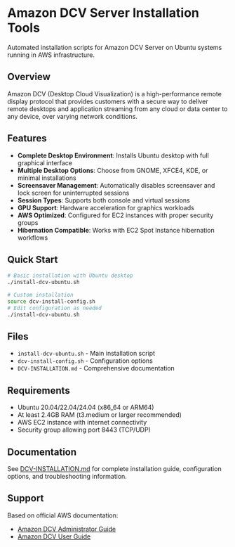 # Amazon DCV Server Installation Tools

Automated installation scripts for Amazon DCV Server on Ubuntu systems running in AWS infrastructure.

## Overview

Amazon DCV (Desktop Cloud Visualization) is a high-performance remote display protocol that provides customers with a secure way to deliver remote desktops and application streaming from any cloud or data center to any device, over varying network conditions.

## Features

- **Complete Desktop Environment**: Installs Ubuntu desktop with full graphical interface
- **Multiple Desktop Options**: Choose from GNOME, XFCE4, KDE, or minimal installations
- **Screensaver Management**: Automatically disables screensaver and lock screen for uninterrupted sessions
- **Session Types**: Supports both console and virtual sessions
- **GPU Support**: Hardware acceleration for graphics workloads
- **AWS Optimized**: Configured for EC2 instances with proper security groups
- **Hibernation Compatible**: Works with EC2 Spot Instance hibernation workflows

## Quick Start

```bash
# Basic installation with Ubuntu desktop
./install-dcv-ubuntu.sh

# Custom installation
source dcv-install-config.sh
# Edit configuration as needed
./install-dcv-ubuntu.sh
```

## Files

- `install-dcv-ubuntu.sh` - Main installation script
- `dcv-install-config.sh` - Configuration options
- `DCV-INSTALLATION.md` - Comprehensive documentation

## Requirements

- Ubuntu 20.04/22.04/24.04 (x86_64 or ARM64)
- At least 2.4GB RAM (t3.medium or larger recommended)
- AWS EC2 instance with internet connectivity
- Security group allowing port 8443 (TCP/UDP)

## Documentation

See [DCV-INSTALLATION.md](DCV-INSTALLATION.md) for complete installation guide, configuration options, and troubleshooting information.

## Support

Based on official AWS documentation:
- [Amazon DCV Administrator Guide](https://docs.aws.amazon.com/dcv/latest/adminguide/)
- [Amazon DCV User Guide](https://docs.aws.amazon.com/dcv/latest/userguide/)
